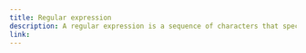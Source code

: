 ```yaml
---
title: Regular expression
description: A regular expression is a sequence of characters that specifies a search pattern in text. Usually such patterns are used by string-searching algorithms for "find" or "find and replace" operations on strings, or for input validation.
link:
---
```

